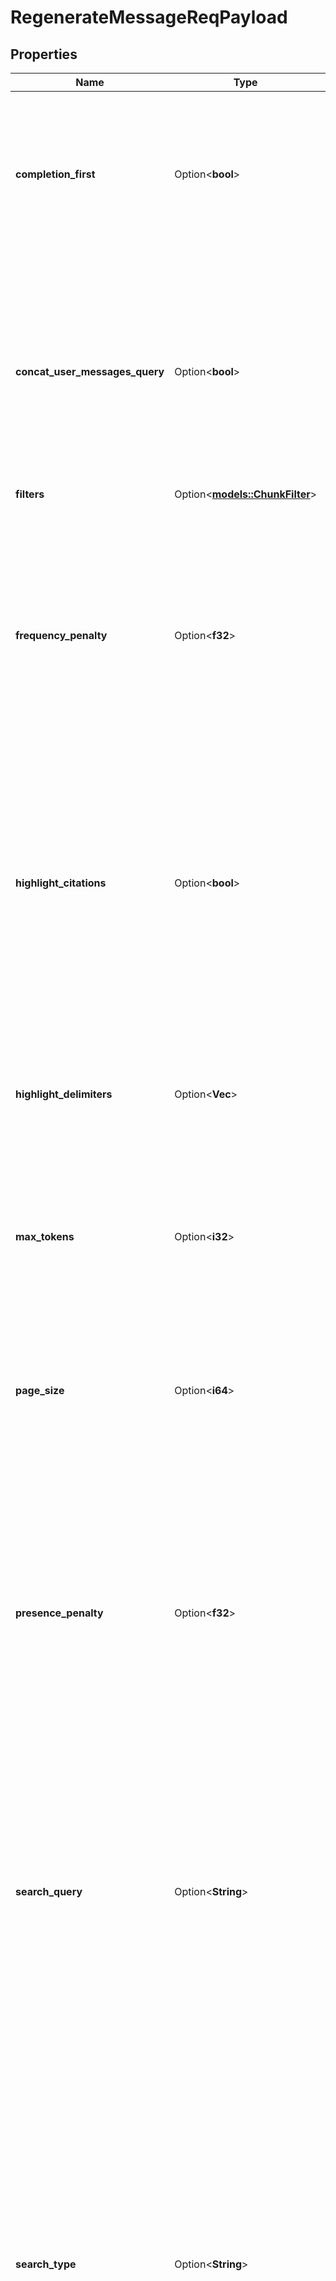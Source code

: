 # RegenerateMessageReqPayload

## Properties

Name | Type | Description | Notes
------------ | ------------- | ------------- | -------------
**completion_first** | Option<**bool**> | Completion first decides whether the stream should contain the stream of the completion response or the chunks first. Default is false. Keep in mind that || is used to separate the chunks from the completion response. If || is in the completion then you may want to split on ||{ instead. | [optional]
**concat_user_messages_query** | Option<**bool**> | If concat user messages query is set to true, all of the user messages in the topic will be concatenated together and used as the search query. If not specified, this defaults to false. Default is false. | [optional]
**filters** | Option<[**models::ChunkFilter**](ChunkFilter.md)> |  | [optional]
**frequency_penalty** | Option<**f32**> | Frequency penalty is a number between -2.0 and 2.0. Positive values penalize new tokens based on their existing frequency in the text so far, decreasing the model's likelihood to repeat the same line verbatim. Default is 0.7. | [optional]
**highlight_citations** | Option<**bool**> | Whether or not to highlight the citations in the response. If this is set to true or not included, the citations will be highlighted. If this is set to false, the citations will not be highlighted. Default is true. | [optional]
**highlight_delimiters** | Option<**Vec<String>**> | The delimiters to use for highlighting the citations. If this is not included, the default delimiters will be used. Default is `[\".\", \"!\", \"?\", \"\\n\", \"\\t\", \",\"]`. | [optional]
**max_tokens** | Option<**i32**> | The maximum number of tokens to generate in the chat completion. | [optional]
**page_size** | Option<**i64**> | Page size is the number of chunks to fetch during RAG. If 0, then no search will be performed. If specified, this will override the N retrievals to include in the dataset configuration. Default is None. | [optional]
**presence_penalty** | Option<**f32**> | Presence penalty is a number between -2.0 and 2.0. Positive values penalize new tokens based on whether they appear in the text so far, increasing the model's likelihood to talk about new topics. | [optional]
**search_query** | Option<**String**> | Query is the search query. This can be any string. The search_query will be used to create a dense embedding vector and/or sparse vector which will be used to find the result set. If not specified, will default to the last user message or HyDE if HyDE is enabled in the dataset configuration. Default is None. | [optional]
**search_type** | Option<**String**> | Search_type can be either \"semantic\", \"fulltext\", or \"hybrid\". \"hybrid\" will pull in one page (10 chunks) of both semantic and full-text results then re-rank them using BAAI/bge-reranker-large. \"semantic\" will pull in one page (10 chunks) of the nearest cosine distant vectors. \"fulltext\" will pull in one page (10 chunks) of full-text results based on SPLADE. | [optional]
**stop_tokens** | Option<**Vec<String>**> | Stop tokens are up to 4 sequences where the API will stop generating further tokens. | [optional]
**stream_response** | Option<**bool**> | Whether or not to stream the response. If this is set to true or not included, the response will be a stream. If this is set to false, the response will be a normal JSON response. Default is true. | [optional]
**temperature** | Option<**f32**> | What sampling temperature to use, between 0 and 2. Higher values like 0.8 will make the output more random, while lower values like 0.2 will make it more focused and deterministic. Default is 0.7. | [optional]
**topic_id** | [**uuid::Uuid**](uuid::Uuid.md) | The id of the topic to regenerate the last message for. | 

[[Back to Model list]](../README.md#documentation-for-models) [[Back to API list]](../README.md#documentation-for-api-endpoints) [[Back to README]](../README.md)


